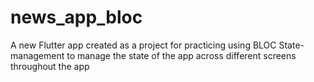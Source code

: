 # news_app_bloc

A new Flutter app created as a project for practicing using BLOC State-management to manage the state of the app across different screens throughout the app
